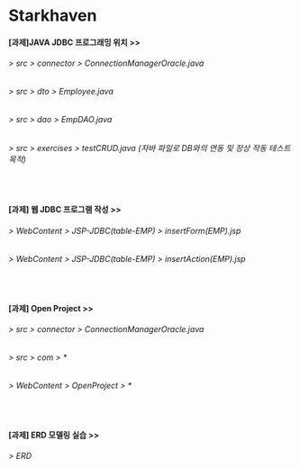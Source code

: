 # Starkhaven

#### [과제]JAVA JDBC 프로그래밍 위치 >>
###### > src > connector > ConnectionManagerOracle.java
###### > src > dto > Employee.java
###### > src > dao > EmpDAO.java
###### > src > exercises > testCRUD.java (자바 파일로 DB와의 연동 및 정상 작동 테스트 목적)
<br>

#### [과제] 웹 JDBC 프로그램 작성 >>
###### > WebContent > JSP-JDBC(table-EMP) > insertForm(EMP).jsp
###### > WebContent > JSP-JDBC(table-EMP) > insertAction(EMP).jsp
<br>

#### [과제] Open Project >>
###### > src > connector > ConnectionManagerOracle.java
###### > src > com > *
###### > WebContent > OpenProject > *
<br>

#### [과제] ERD 모델링 실습 >>
###### > ERD
<br>